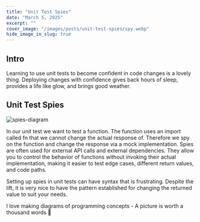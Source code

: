 ```yaml
---
title: "Unit Test Spies"
date: "March 5, 2025"
excerpt: ""
cover_image: "/images/posts/unit-test-spies/spy.webp"
hide_image_in_slug: true
---
```


## Intro

Learning to use unit tests to become confident in code changes is a lovely thing. Deploying changes with confidence gives back hours of sleep, provides a life like glow, and brings good weather.

## Unit Test Spies

<img src="/images/posts/unit-test-spies/test4.png" alt="spies-diagram" title="spies-diagram"  />

In our unit test we want to test a function. The function uses an import called fn that we cannot change the actual response of. Therefore we spy on the function and change the response via a mock implementation. Spies are often used for external API calls and external dependencies. They allow you to control the behavior of functions without invoking their actual implementation, making it easier to test edge cases, different return values, and code paths.

Setting up spies in unit tests can have syntax that is frustrating. Despite the lift, it is very nice to have the pattern established for changing the returned value to suit your needs.

I love making diagrams of programming concepts - A picture is worth a thousand words 🙂
